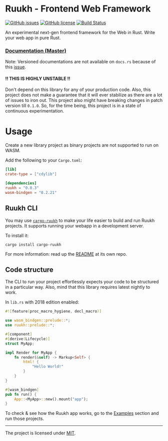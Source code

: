 # Ruukh - Frontend Web Framework

[![GitHub issues](https://img.shields.io/github/issues/csharad/ruukh.svg)](https://github.com/csharad/ruukh/issues)
[![GitHub license](https://img.shields.io/github/license/csharad/ruukh.svg)](https://github.com/csharad/ruukh/blob/master/LICENSE)
[![Build Status](https://travis-ci.com/csharad/ruukh.svg?branch=master)](https://travis-ci.com/csharad/ruukh)

An experimental next-gen frontend framework for the Web in Rust. Write your web app in 
pure Rust.

### [Documentation (Master)](https://sharadchand.com/ruukh)
Note: Versioned documentations are not available on `docs.rs` because of this [issue](https://github.com/csharad/ruukh/issues/25).

#### !! THIS IS HIGHLY UNSTABLE !!
Don't depend on this library for any of your production code. Also, this project does not
make a guarantee that it will ever stabilize as there are a lot of issues to iron out. This
project also might have breaking changes in patch version till `0.1.0`. So, for the time 
being, this project is in a state of continuous experimentation.

# Usage

Create a new library project as binary projects are not supported to run on WASM.

Add the following to your `Cargo.toml`:
```toml
[lib]
crate-type = ["cdylib"]

[dependencies]
ruukh = "0.0.3"
wasm-bindgen = "0.2.21"
```

## Ruukh CLI

You may use [`cargo-ruukh`](https://github.com/csharad/cargo-ruukh) to make your life easier
to build and run Ruukh projects. It supports running your webapp in a development server.

To install it:
```shell
cargo install cargo-ruukh
```

For more information: read up the [README](https://github.com/csharad/cargo-ruukh) at its own repo.

## Code structure

The CLI to run your project effortlessly expects your code to be structured in a particular way.
Also, mind that this library requires latest nightly to work.

In `lib.rs` with 2018 edition enabled:

```rust
#![feature(proc_macro_hygiene, decl_macro)]

use wasm_bindgen::prelude::*;
use ruukh::prelude::*;

#[component]
#[derive(Lifecycle)]
struct MyApp;

impl Render for MyApp {
    fn render(&self) -> Markup<Self> {
        html! {
            "Hello World!"
        }
    }
}

#[wasm_bindgen]
pub fn run() {
    App::<MyApp>::new().mount("app");
}
```

To check & see how the Ruukh app works, go to the [Examples](https://github.com/csharad/ruukh/tree/master/examples) section and run those projects.

---
The project is licensed under [MIT](https://github.com/csharad/ruukh/blob/master/LICENSE).
